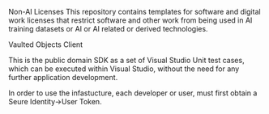 Non-AI Licenses This repository contains templates for software and digital work licenses that restrict software and other work from being used in AI training datasets or AI or AI related or derived technologies.

Vaulted Objects Client

This is the public domain SDK as a set of Visual Studio Unit test cases, which can be executed within Visual Studio, 
without the need for any further application development. 

In order to use the infastucture, each developer or user, must first obtain a Seure Identity->User Token.
